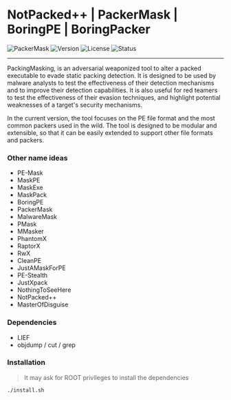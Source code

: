 
# NotPacked++ | PackerMask | BoringPE | BoringPacker

![PackerMask](https://img.shields.io/badge/PackerMask-v0.0.1-blue.svg)
![Version](https://img.shields.io/badge/Black%20Hat%20Arsenal-EU%202024-1E90FF)
![License](https://img.shields.io/badge/license-GNU-red.svg)
![Status](https://img.shields.io/badge/status-bêta-red.svg)

---
PackingMasking, is an adversarial weaponized tool to alter a packed executable to evade static packing detection. It is designed to be used by malware analysts to test the effectiveness of their detection mechanisms and to improve their detection capabilities. It is also useful for red teamers to test the effectiveness of their evasion techniques, and highlight potential weaknesses of a target's security mechanisms.

In the current version, the tool focuses on the PE file format and the most common packers used in the wild. The tool is designed to be modular and extensible, so that it can be easily extended to support other file formats and packers.


### Other name ideas
- PE-Mask
- MaskPE
- MaskExe
- MaskPack
- BoringPE
- PackerMask
- MalwareMask
- PMask
- MMasker
- PhantomX
- RaptorX
- RwX
- CleanPE
- JustAMaskForPE
- PE-Stealth
- JustXpack
- NothingToSeeHere
- NotPacked++
- MasterOfDisguise



### Dependencies

- LIEF
- objdump / cut / grep 

### Installation
> It may ask for ROOT privileges to install the dependencies
```sh
./install.sh
```

